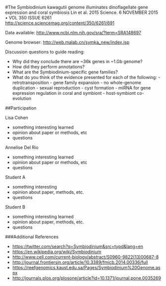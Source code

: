 #The Symbiodinium kawagutii genome illuminates dinoflagellate gene expression and coral symbiosis
Lin et al. 2015 Science. 6 NOVEMBER 2015 • VOL 350 ISSUE 6261
http://science.sciencemag.org/content/350/6261/691

Data available:
http://www.ncbi.nlm.nih.gov/sra/?term=SRA148697

Genome browser:
http://web.malab.cn/symka_new/index.jsp

Discussion questions to guide reading:
- Why did they conclude there are ~36k genes in ~1.Gb genome?
- How did they perform annotations?
- What are the Symbiodinium-specific gene families?
- What do you think of the evidence presented for each of the following: 
      - retrotransposition
      - gene family expansion
      - no whole-genome duplication
      - sexual reproduction
      - cyst formation
      - miRNA for gene expression regulation in coral and symbiont
      - host-symbiont co-evolution


##Participation

Lisa Cohen
- something interesting learned
- opinion about paper or methods, etc
- questions

Annelise Del Rio
- something interesting learned
- opinion about paper or methods, etc
- questions

Student A
- something interesting
- opinion about paper, methods, etc.
- questions

Student B
- something interesting learned
- opinion about paper, methods, etc.
- questions

###Additional References
- https://twitter.com/search?q=Symbiodinium&src=typd&lang=en
- https://en.wikipedia.org/wiki/Symbiodinium
- http://www.cell.com/current-biology/abstract/S0960-9822(13)00687-8
- http://journal.frontiersin.org/article/10.3389/fmicb.2014.00336/full
- https://reefgenomics.kaust.edu.sa/Pages/Symbiodinium%20Genome.aspx
- http://journals.plos.org/plosone/article?id=10.1371/journal.pone.0035269
